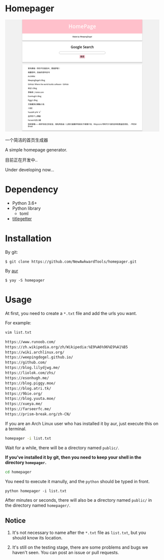 # Homepager

![](resources/Pics/image_2021-08-13_15-10-01.png)

一个简洁的首页生成器

A simple homepage generator.

目前正在开发中..

Under developing now...

# Dependency

* Python 3.6+
* Python library
    * toml
* [titlegetter](https://github.com/WeepingDogel/TitleGetter)

# Installation

By git:
```
$ git clone https://github.com/NewAwkwardTools/homepager.git
```

By [aur](https://aur.archlinux.org/packages/homepager/)
```
$ yay -S homepager
```

# Usage

At first, you need to create a `*.txt` file and add the urls you want.

For example:

```bash
vim list.txt 
```

```txt
https://www.runoob.com/
https://zh.wikipedia.org/zh/Wikipedia:%E9%A6%96%E9%A1%B5
https://wiki.archlinux.org/
https://weepingdogel.github.io/
https://github.com/
https://blog.lilydjwg.me/
https://liolok.com/zhs/
https://esonhugh.me/
https://blog.piggy.moe/
https://blog.atri.tk/
https://9bie.org/
https://blog.yuuta.moe/
https://xueya.me/
https://farseerfc.me/ 
https://prism-break.org/zh-CN/
```

If you are an Arch Linux user who has installed it by aur, just execute this on a terminal.

```bash
homepager -i list.txt
```

Wait for a while, there will be a directory named `public/`.


**If you've installed it by git, then you need to keep your shell in the directory `homepager`.**

```bash
cd homepager
```

You need to execute it manully, and the `python` should be typed in front.

```
python homepager -i list.txt
```

After minutes or seconds, there will also be a directory named `public/` in the directory named `homepager/`.

## Notice

1. It's not necessary to name after the  `*.txt` file as `list.txt`, but you should know its location.

2. It's still on the testing stage, there are some problems and bugs we haven't seen. You can post an issue or pull requests.
